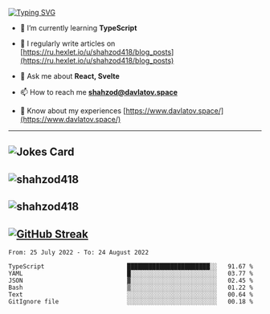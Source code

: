[![Typing SVG](https://readme-typing-svg.herokuapp.com?font=Turret+Road&height=30&lines=HI!+I%60m+Frontend+Developer)](https://git.io/typing-svg)

- 🌱 I’m currently learning **TypeScript**

- 📝 I regularly write articles on [https://ru.hexlet.io/u/shahzod418/blog_posts](https://ru.hexlet.io/u/shahzod418/blog_posts)

- 💬 Ask me about **React, Svelte**

- 📫 How to reach me **shahzod@davlatov.space**

- 📄 Know about my experiences [https://www.davlatov.space/](https://www.davlatov.space/)

---
![Jokes Card](https://readme-jokes.vercel.app/api?theme=radical)
---
![shahzod418](https://github-readme-stats.vercel.app/api/top-langs?username=shahzod418&show_icons=true&theme=radical&locale=en&layout=compact)
---
![shahzod418](https://github-readme-stats.vercel.app/api?username=shahzod418&show_icons=true&theme=radical&locale=en&count_private=true)
---
[![GitHub Streak](http://github-readme-streak-stats.herokuapp.com?user=shahzod418&theme=radical&date_format=M%20j%5B%2C%20Y%5D)](https://git.io/streak-stats)
---
<!--START_SECTION:waka-->

```text
From: 25 July 2022 - To: 24 August 2022

TypeScript                       ███████████████████████░░   91.67 %
YAML                             █░░░░░░░░░░░░░░░░░░░░░░░░   03.77 %
JSON                             ▓░░░░░░░░░░░░░░░░░░░░░░░░   02.45 %
Bash                             ▒░░░░░░░░░░░░░░░░░░░░░░░░   01.22 %
Text                             ░░░░░░░░░░░░░░░░░░░░░░░░░   00.64 %
GitIgnore file                   ░░░░░░░░░░░░░░░░░░░░░░░░░   00.18 %
```

<!--END_SECTION:waka-->
